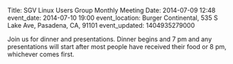 Title: SGV Linux Users Group Monthly Meeting
Date: 2014-07-09 12:48
event_date: 2014-07-10 19:00
event_location: Burger Continental, 535 S Lake Ave, Pasadena, CA, 91101
event_updated: 1404935279000

Join us for dinner and presentations. Dinner begins and 7 pm and any
presentations will start after most people have received their food or 8 pm,
whichever comes first.
